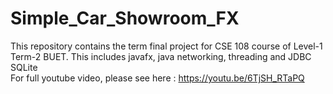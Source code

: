 # Simple_Car_Showroom_FX

This repository contains the term final project for CSE 108 course of Level-1 Term-2 BUET. This includes javafx, java networking, threading and JDBC SQLite <br />
For full youtube video, please see here : https://youtu.be/6TjSH_RTaPQ
 
